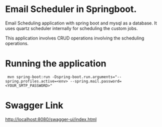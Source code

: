 # Email Scheduler in Springboot.
 
Email Scheduling application with spring boot and mysql as a database. It uses quartz scheduler internally for scheduling the custom jobs. 

This application involves CRUD operations involving the scheduling operations. 

# Running the application

```
 mvn spring-boot:run -Dspring-boot.run.arguments="--spring.profiles.active=<env> --spring.mail.password=<YOUR_SMTP_PASSWORD>"                         
```

# Swagger Link

[http://localhost:8080/swagger-ui/index.html](http://localhost:8080/swagger-ui/index.html)

